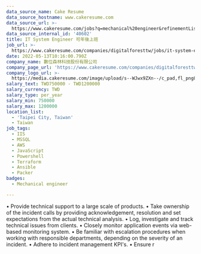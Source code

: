 ```yaml
---
data_source_name: Cake Resume
data_source_hostname: www.cakeresume.com
data_source_url: >-
  https://www.cakeresume.com/jobs?q=mechanical%20engineer&refinementList%5Blang_name%5D%5B0%5D=English&refinementList%5Bsalary_type%5D=per_year&range%5Bsalary_range%5D%5Bmin%5D=1000000&page=3
data_source_internal_id: '40602'
title: IT System Engineer 可年後上班
job_url: >-
  https://www.cakeresume.com/companies/digitalforesttw/jobs/it-system-engineer-f38f83
date: 2022-05-13T10:16:00.790Z
company_name: 數位森林科技股份有限公司
company_page_url: 'https://www.cakeresume.com/companies/digitalforesttw'
company_logo_url: >-
  https://media.cakeresume.com/image/upload/s--WJwx9ZXn--/c_pad,fl_png8,h_200,w_200/v1652436384/frrpfcgbmlmom5fk3qal.png
salary_text: TWD750000 - TWD1200000
salary_currency: TWD
salary_type: per_year
salary_min: 750000
salary_max: 1200000
location_list:
  - 'Taipei City, Taiwan'
  - Taiwan
job_tags:
  - IIS
  - MSSQL
  - AWS
  - JavaScript
  - Powershell
  - Terraform
  - Ansible
  - Packer
badges:
  - Mechanical engineer

---
```


• Provide technical support to a large scale of products. • Take ownership of the incident calls by providing acknowledgement, resolution and set expectations from the actual technical analysis. • Log, investigate and track technical issues from clients. • Closely monitor application events via web-based monitoring system. • Be familiar with escalation procedures when working with responsible departments, depending on the severity of an incident. • Adhere to incident management KPI's. • Ensure r